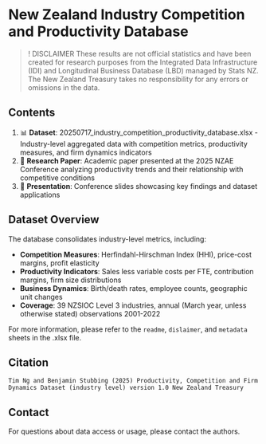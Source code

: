 # New Zealand Industry Competition and Productivity Database

>! DISCLAIMER
> These results are not official statistics and have been created for research purposes from the Integrated Data Infrastructure (IDI) and Longitudinal Business Database (LBD) managed by Stats NZ. The New Zealand Treasury takes no responsibility for any errors or omissions in the data.

## Contents

1. 📊 **Dataset**: 20250717_industry_competition_productivity_database.xlsx - Industry-level aggregated data with competition metrics, productivity measures, and firm dynamics indicators
2. 📄 **Research Paper**: Academic paper presented at the 2025 NZAE Conference analyzing productivity trends and their relationship with competitive conditions
3. 🎯 **Presentation**: Conference slides showcasing key findings and dataset applications

## Dataset Overview
The database consolidates industry-level metrics, including:

- **Competition Measures**: Herfindahl-Hirschman Index (HHI), price-cost margins, profit elasticity
- **Productivity Indicators**: Sales less variable costs per FTE, contribution margins, firm size distributions
- **Business Dynamics**: Birth/death rates, employee counts, geographic unit changes
- **Coverage**: 39 NZSIOC Level 3 industries, annual (March year, unless otherwise stated) observations 2001-2022

For more information, please refer to the `readme`, `dislaimer`, and `metadata` sheets in the .xlsx file.

## Citation
```
Tim Ng and Benjamin Stubbing (2025) Productivity, Competition and Firm Dynamics Dataset (industry level) version 1.0 New Zealand Treasury
```

## Contact
For questions about data access or usage, please contact the authors.
